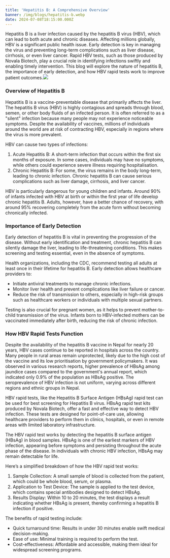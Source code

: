 ```yaml
---
title: 'Hepatitis B: A Comprehensive Overview'
banner: /img/blogs/hepatitis-b.webp
date: 2024-07-08T18:15:00.000Z
---
```


Hepatitis B is a liver infection caused by the hepatitis B virus (HBV), which can lead to both acute and chronic diseases. Affecting millions globally, HBV is a significant public health issue. Early detection is key in managing the virus and preventing long-term complications such as liver disease, cirrhosis, or even liver cancer. Rapid HBV tests, such as those produced by Novala Biotech, play a crucial role in identifying infections swiftly and enabling timely intervention. This blog will explore the nature of hepatitis B, the importance of early detection, and how HBV rapid tests work to improve patient outcomes.![](/img/hepatitis-e-thumbnail.jpg)

### Overview of Hepatitis B

Hepatitis B is a vaccine-preventable disease that primarily affects the liver. The hepatitis B virus (HBV) is highly contagious and spreads through blood, semen, or other body fluids of an infected person. It is often referred to as a "silent" infection because many people may not experience noticeable symptoms. Despite the availability of vaccines, millions of individuals around the world are at risk of contracting HBV, especially in regions where the virus is more prevalent.

HBV can cause two types of infections:

1. Acute Hepatitis B: A short-term infection that occurs within the first six months of exposure. In some cases, individuals may have no symptoms, while others could experience severe illness requiring hospitalisation.
2. Chronic Hepatitis B: For some, the virus remains in the body long-term, leading to chronic infection. Chronic hepatitis B can cause serious complications such as liver damage, cirrhosis, and liver cancer.

HBV is particularly dangerous for young children and infants. Around 90% of infants infected with HBV at birth or within the first year of life develop chronic hepatitis B. Adults, however, have a better chance of recovery, with around 95% recovering completely from the acute form without becoming chronically infected.

### Importance of Early Detection

Early detection of hepatitis B is vital in preventing the progression of the disease. Without early identification and treatment, chronic hepatitis B can silently damage the liver, leading to life-threatening conditions. This makes screening and testing essential, even in the absence of symptoms.

Health organizations, including the CDC, recommend testing all adults at least once in their lifetime for hepatitis B. Early detection allows healthcare providers to:

* Initiate antiviral treatments to manage chronic infections.
* Monitor liver health and prevent complications like liver failure or cancer.
* Reduce the risk of transmission to others, especially in high-risk groups such as healthcare workers or individuals with multiple sexual partners.

Testing is also crucial for pregnant women, as it helps to prevent mother-to-child transmission of the virus. Infants born to HBV-infected mothers can be vaccinated immediately after birth, reducing the risk of chronic infection.

### How HBV Rapid Tests Function

Despite the availability of the hepatitis B vaccine in Nepal for nearly 20 years, HBV cases continue to be reported in hospitals across the country. Many people in rural areas remain unprotected, likely due to the high cost of the vaccine and its low prioritisation by government policymakers. It was observed in various research reports, higher prevalence of HBsAg among jaundice cases compared to the government's annual report, which indicated only 0.9% of the population as HBsAg positive. The seroprevalence of HBV infection is not uniform, varying across different regions and ethnic groups in Nepal.

HBV rapid tests, like the Hepatitis B Surface Antigen (HBsAg) rapid test can be used for best screening for Hepatitis B virus. HBsAg rapid test kits produced by Novala Biotech, offer a fast and effective way to detect HBV infection. These tests are designed for point-of-care use, allowing healthcare providers to perform them in clinics, hospitals, or even in remote areas with limited laboratory infrastructure.

The HBV rapid test works by detecting the hepatitis B surface antigen (HBsAg) in blood samples. HBsAg is one of the earliest markers of HBV infection, appearing before symptoms and persisting throughout the acute phase of the disease. In individuals with chronic HBV infection, HBsAg may remain detectable for life.

Here’s a simplified breakdown of how the HBV rapid test works:

1. Sample Collection: A small sample of blood is collected from the patient, which could be whole blood, serum, or plasma.
2. Application to Test Device: The sample is applied to the test device, which contains special antibodies designed to detect HBsAg.
3. Results Display: Within 10 to 20 minutes, the test displays a result indicating whether HBsAg is present, thereby confirming a hepatitis B infection if positive.

The benefits of rapid testing include:

* Quick turnaround time: Results in under 30 minutes enable swift medical decision-making.
* Ease of use: Minimal training is required to perform the test.
* Cost-effectiveness: Affordable and accessible, making them ideal for widespread screening programs.

